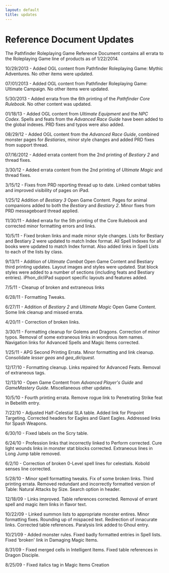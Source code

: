 ```yaml
---
layout: default
title: updates
---
```

# Reference Document Updates

The Pathfinder Roleplaying Game Reference Document contains all errata to the Roleplaying Game line of products as of 1/22/2014.

10/29/2013 - Added OGL content from Pathfinder Roleplaying Game: Mythic Adventures. No other items were updated.

07/01/2013 - Added OGL content from Pathfinder Roleplaying Game: Ultimate Campaign. No other items were updated.

5/30/2013 - Added errata from the 6th printing of the _Pathfinder Core Rulebook_. No other content was updated.

01/18/13 - Added OGL content from _Ultimate Equipment_ and the _NPC Codex_. Spells and feats from the _Advanced Race Guide_ have been added to the global indexes. PRD fixes and typos were also added.

08/29/12 - Added OGL content from the _Advanced Race Guide_, combined monster pages for _Bestiaries_, minor style changes and added PRD fixes from support thread.

07/16/2012 - Added errata content from the 2nd printing of _Bestiary 2_ and thread fixes.

3/30/12 - Added errata content from the 2nd printing of _Ultimate Magic_ and thread fixes.

3/15/12 - Fixes from PRD reporting thread up to date. Linked combat tables and improved visibility of pages on iPad.

1/25/12 Addition of _Bestiary 3_ Open Game Content. Pages for animal companions added to both the _Bestiary_ and _Bestiary 2_. Minor fixes from PRD messageboard thread applied.

11/30/11 - Added errata for the 5th printing of the Core Rulebook and corrected minor formatting errors and links.

10/5/11 - Fixed broken links and made minor style changes. Lists for Bestiary and Bestiary 2 were updated to match Index format. All Spell Indexes for all books were updated to match Index format. Also added links in Spell Lists to each of the lists by class.

9/13/11 - Addition of _Ultimate Combat_ Open Game Content and Bestiary third printing updates. Layout images and styles were updated. Stat block styles were added to a number of sections (including feats and Bestiary entries). iPhon_dir/iPad support specific layouts and features added.

7/5/11 - Cleanup of broken and extraneous links

6/28/11 - Formatting Tweaks.

6/27/11 - Addition of _Bestiary 2_ and _Ultimate Magic_ Open Game Content. Some link cleanup and missed errata.

4/20/11 - Correction of broken links.

3/30/11 - Formatting cleanup for Golems and Dragons. Correction of minor typos. Removal of some extraneous links in wondrous item names. Navigation links for Advanced Spells and Magic Items corrected.

1/25/11 - APG Second Printing Errata. Minor formatting and link cleanup. Consolidate _lesser geas_ and _gea_dir/quest_.

12/17/10 - Formatting cleanup. Links repaired for Advanced Feats. Removal of extraneous tags.

12/13/10 - Open Game Content from _Advanced Player's Guide_ and _GameMastery Guide_. Miscellaneous other updates.

10/5/10 - Fourth printing errata. Remove rogue link to Penetrating Strike feat in Bebelith entry.

7/22/10 - Adjusted Half-Celestial SLA table. Added link for Pinpoint Targeting. Corrected headers for Eagles and Giant Eagles. Addressed links for Spash Weapons.

6/30/10 - Fixed labels on the Scry table.

6/24/10 - Profession links that incorrectly linked to Perform corrected. Cure light wounds links in monster stat blocks corrected. Extraneous lines in Long Jump table removed.

6/2/10 - Correction of broken 0-Level spell lines for celestials. Kobold senses line corrected.

5/28/10 - Minor spell formatting tweaks. Fix of some broken links. Third printing errata. Removed redundant and incorrectly formatted version of Table: Natural Attacks by Size. Search option in header.

12/18/09 - Links improved. Table references corrected. Removal of errant spell and magic item links in flavor text.

10/22/09 - Linked summon lists to appropriate monster entires. Minor formatting fixes. Rounding up of mispaced text. Redirection of innacurate links. Corrected table references. Paralysis link added to Ghoul entry.

10/21/09 - Added monster rules. Fixed badly formatted entries in Spell lists. Fixed 'broken' link in Damaging Magic Items.

8/31/09 - Fixed merged cells in Intelligent Items. Fixed table references in Dragon Disciple.

8/25/09 - Fixed italics tag in Magic Items Creation

